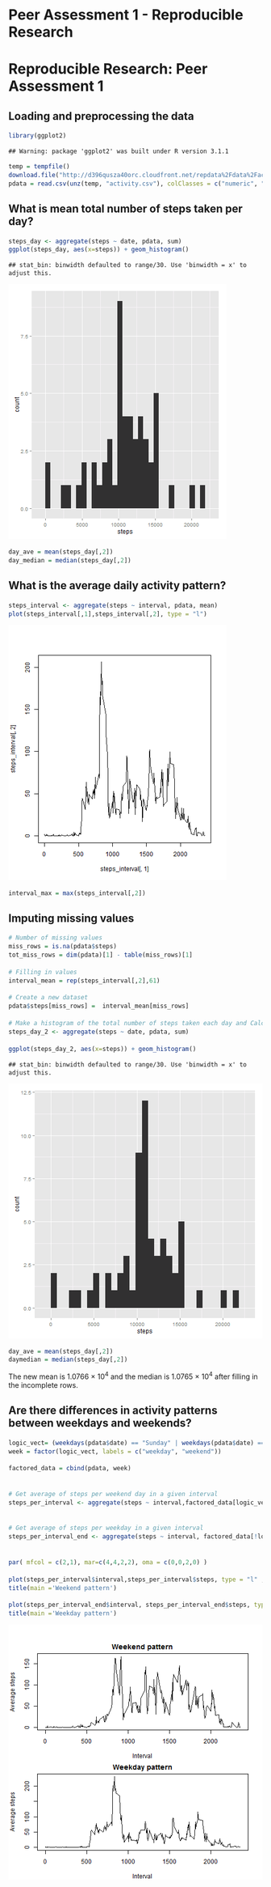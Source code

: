 Peer Assessment 1 - Reproducible Research
========================================================

# Reproducible Research: Peer Assessment 1

## Loading and preprocessing the data

```r
library(ggplot2)
```

```
## Warning: package 'ggplot2' was built under R version 3.1.1
```

```r
temp = tempfile()
download.file("http://d396qusza40orc.cloudfront.net/repdata%2Fdata%2Factivity.zip", temp)
pdata = read.csv(unz(temp, "activity.csv"), colClasses = c("numeric", "Date", "numeric"))
```


## What is mean total number of steps taken per day?

```r
steps_day <- aggregate(steps ~ date, pdata, sum)  
ggplot(steps_day, aes(x=steps)) + geom_histogram()
```

```
## stat_bin: binwidth defaulted to range/30. Use 'binwidth = x' to adjust this.
```

![plot of chunk steps_per_day](figure/steps_per_day.png) 

```r
day_ave = mean(steps_day[,2])
day_median = median(steps_day[,2])
```


## What is the average daily activity pattern?

```r
steps_interval <- aggregate(steps ~ interval, pdata, mean)
plot(steps_interval[,1],steps_interval[,2], type = "l")
```

![plot of chunk interval](figure/interval.png) 

```r
interval_max = max(steps_interval[,2])
```


## Imputing missing values

```r
# Number of missing values
miss_rows = is.na(pdata$steps)
tot_miss_rows = dim(pdata)[1] - table(miss_rows)[1]

# Filling in values
interval_mean = rep(steps_interval[,2],61)

# Create a new dataset
pdata$steps[miss_rows] =  interval_mean[miss_rows]

# Make a histogram of the total number of steps taken each day and Calculate and report the mean and median total number of steps taken per day.
steps_day_2 <- aggregate(steps ~ date, pdata, sum)  

ggplot(steps_day_2, aes(x=steps)) + geom_histogram()
```

```
## stat_bin: binwidth defaulted to range/30. Use 'binwidth = x' to adjust this.
```

![plot of chunk filling](figure/filling.png) 

```r
day_ave = mean(steps_day[,2])
daymedian = median(steps_day[,2])
```

The new mean is 1.0766 &times; 10<sup>4</sup> and the median is 1.0765 &times; 10<sup>4</sup> after filling in the incomplete rows. 

## Are there differences in activity patterns between weekdays and weekends?

```r
logic_vect= (weekdays(pdata$date) == "Sunday" | weekdays(pdata$date) == "Saturday")
week = factor(logic_vect, labels = c("weekday", "weekend"))

factored_data = cbind(pdata, week)


# Get average of steps per weekend day in a given interval
steps_per_interval <- aggregate(steps ~ interval,factored_data[logic_vect,], mean)


# Get average of steps per weekday in a given interval
steps_per_interval_end <- aggregate(steps ~ interval, factored_data[!logic_vect,], mean)


par( mfcol = c(2,1), mar=c(4,4,2,2), oma = c(0,0,2,0) )

plot(steps_per_interval$interval,steps_per_interval$steps, type = "l" ,xlab = 'Interval',ylab = 'Average steps')
title(main ='Weekend pattern')

plot(steps_per_interval_end$interval, steps_per_interval_end$steps, type = 'l', xlab = 'Interval',ylab = 'Average steps')
title(main ='Weekday pattern')
```

![plot of chunk weekday](figure/weekday.png) 



